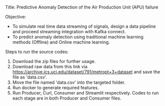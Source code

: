 Title: Predictive Anomaly Detection of the Air Production Unit (APU) failure

Objective: 
- To simulate real time data streaming of signals, design a data pipeline and proceed streaming integration with Kafka connect.
- To predict anomaly detection using traditional machine learning methods (Offline) and Online machine learning.

Steps to run the source codes:

1. Download the zip files for further usage.
2. Download raw data from this link via https://archive.ics.uci.edu/dataset/791/metropt+3+dataset and save the file as 'data.csv'.
3. Move the file named 'data.csv' into the targeted folder.
4. Run docker to generate required features.
5. Run Producer, Curl, Consumer and Streamlit respectively. Codes to run each stage are in both Producer and Consumer files.
